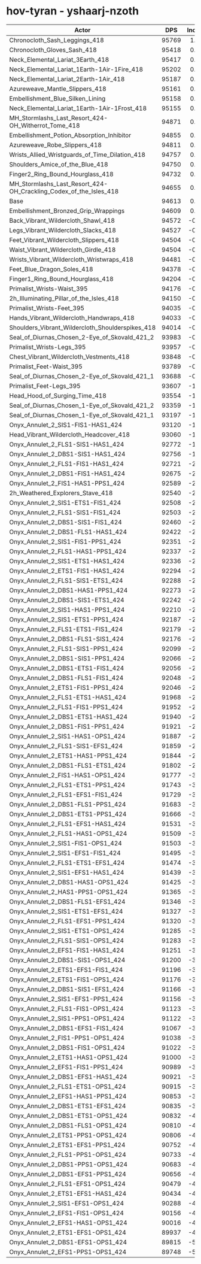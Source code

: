 # hov-tyran - yshaarj-nzoth
| Actor | DPS | Increase |
|---|:---:|:---:|
|Chronocloth_Sash_Leggings_418|95769|1.22%|
|Chronocloth_Gloves_Sash_418|95418|0.85%|
|Neck_Elemental_Lariat_3Earth_418|95417|0.85%|
|Neck_Elemental_Lariat_1Earth-1Air-1Fire_418|95202|0.62%|
|Neck_Elemental_Lariat_2Earth-1Air_418|95187|0.61%|
|Azureweave_Mantle_Slippers_418|95161|0.58%|
|Embellishment_Blue_Silken_Lining|95158|0.58%|
|Neck_Elemental_Lariat_1Earth-1Air-1Frost_418|95155|0.57%|
|MH_Stormlashs_Last_Resort_424-OH_Witherrot_Tome_418|94871|0.27%|
|Embellishment_Potion_Absorption_Inhibitor|94855|0.26%|
|Azureweave_Robe_Slippers_418|94811|0.21%|
|Wrists_Allied_Wristguards_of_Time_Dilation_418|94757|0.15%|
|Shoulders_Amice_of_the_Blue_418|94750|0.14%|
|Finger2_Ring_Bound_Hourglass_418|94732|0.13%|
|MH_Stormlashs_Last_Resort_424-OH_Crackling_Codex_of_the_Isles_418|94655|0.04%|
|Base|94613|0.00%|
|Embellishment_Bronzed_Grip_Wrappings|94609|0.00%|
|Back_Vibrant_Wildercloth_Shawl_418|94572|-0.04%|
|Legs_Vibrant_Wildercloth_Slacks_418|94527|-0.09%|
|Feet_Vibrant_Wildercloth_Slippers_418|94504|-0.12%|
|Waist_Vibrant_Wildercloth_Girdle_418|94504|-0.12%|
|Wrists_Vibrant_Wildercloth_Wristwraps_418|94481|-0.14%|
|Feet_Blue_Dragon_Soles_418|94378|-0.25%|
|Finger1_Ring_Bound_Hourglass_418|94204|-0.43%|
|Primalist_Wrists-Waist_395|94176|-0.46%|
|2h_Illuminating_Pillar_of_the_Isles_418|94150|-0.49%|
|Primalist_Wrists-Feet_395|94035|-0.61%|
|Hands_Vibrant_Wildercloth_Handwraps_418|94033|-0.61%|
|Shoulders_Vibrant_Wildercloth_Shoulderspikes_418|94014|-0.63%|
|Seal_of_Diurnas_Chosen_2-Eye_of_Skovald_421_2|93983|-0.67%|
|Primalist_Wrists-Legs_395|93957|-0.69%|
|Chest_Vibrant_Wildercloth_Vestments_418|93848|-0.81%|
|Primalist_Feet-Waist_395|93789|-0.87%|
|Seal_of_Diurnas_Chosen_2-Eye_of_Skovald_421_1|93688|-0.98%|
|Primalist_Feet-Legs_395|93607|-1.06%|
|Head_Hood_of_Surging_Time_418|93554|-1.12%|
|Seal_of_Diurnas_Chosen_1-Eye_of_Skovald_421_2|93359|-1.33%|
|Seal_of_Diurnas_Chosen_1-Eye_of_Skovald_421_1|93197|-1.50%|
|Onyx_Annulet_2_SIS1-FIS1-HAS1_424|93120|-1.58%|
|Head_Vibrant_Wildercloth_Headcover_418|93060|-1.64%|
|Onyx_Annulet_2_FLS1-SIS1-HAS1_424|92772|-1.95%|
|Onyx_Annulet_2_DBS1-SIS1-HAS1_424|92756|-1.96%|
|Onyx_Annulet_2_FLS1-FIS1-HAS1_424|92721|-2.00%|
|Onyx_Annulet_2_DBS1-FIS1-HAS1_424|92675|-2.05%|
|Onyx_Annulet_2_FIS1-HAS1-PPS1_424|92589|-2.14%|
|2h_Weathered_Explorers_Stave_418|92540|-2.19%|
|Onyx_Annulet_2_SIS1-ETS1-FIS1_424|92508|-2.22%|
|Onyx_Annulet_2_FLS1-SIS1-FIS1_424|92503|-2.23%|
|Onyx_Annulet_2_DBS1-SIS1-FIS1_424|92460|-2.28%|
|Onyx_Annulet_2_DBS1-FLS1-HAS1_424|92422|-2.32%|
|Onyx_Annulet_2_SIS1-FIS1-PPS1_424|92351|-2.39%|
|Onyx_Annulet_2_FLS1-HAS1-PPS1_424|92337|-2.41%|
|Onyx_Annulet_2_SIS1-ETS1-HAS1_424|92336|-2.41%|
|Onyx_Annulet_2_ETS1-FIS1-HAS1_424|92294|-2.45%|
|Onyx_Annulet_2_FLS1-SIS1-ETS1_424|92288|-2.46%|
|Onyx_Annulet_2_DBS1-HAS1-PPS1_424|92273|-2.47%|
|Onyx_Annulet_2_DBS1-SIS1-ETS1_424|92242|-2.51%|
|Onyx_Annulet_2_SIS1-HAS1-PPS1_424|92210|-2.54%|
|Onyx_Annulet_2_SIS1-ETS1-PPS1_424|92187|-2.56%|
|Onyx_Annulet_2_FLS1-ETS1-FIS1_424|92179|-2.57%|
|Onyx_Annulet_2_DBS1-FLS1-SIS1_424|92176|-2.58%|
|Onyx_Annulet_2_FLS1-SIS1-PPS1_424|92099|-2.66%|
|Onyx_Annulet_2_DBS1-SIS1-PPS1_424|92066|-2.69%|
|Onyx_Annulet_2_DBS1-ETS1-FIS1_424|92056|-2.70%|
|Onyx_Annulet_2_DBS1-FLS1-FIS1_424|92048|-2.71%|
|Onyx_Annulet_2_ETS1-FIS1-PPS1_424|92046|-2.71%|
|Onyx_Annulet_2_FLS1-ETS1-HAS1_424|91968|-2.80%|
|Onyx_Annulet_2_FLS1-FIS1-PPS1_424|91952|-2.81%|
|Onyx_Annulet_2_DBS1-ETS1-HAS1_424|91940|-2.83%|
|Onyx_Annulet_2_DBS1-FIS1-PPS1_424|91921|-2.85%|
|Onyx_Annulet_2_SIS1-HAS1-OPS1_424|91887|-2.88%|
|Onyx_Annulet_2_FLS1-SIS1-EFS1_424|91859|-2.91%|
|Onyx_Annulet_2_ETS1-HAS1-PPS1_424|91844|-2.93%|
|Onyx_Annulet_2_DBS1-FLS1-ETS1_424|91802|-2.97%|
|Onyx_Annulet_2_FIS1-HAS1-OPS1_424|91777|-3.00%|
|Onyx_Annulet_2_FLS1-ETS1-PPS1_424|91743|-3.03%|
|Onyx_Annulet_2_FLS1-EFS1-FIS1_424|91729|-3.05%|
|Onyx_Annulet_2_DBS1-FLS1-PPS1_424|91683|-3.10%|
|Onyx_Annulet_2_DBS1-ETS1-PPS1_424|91666|-3.11%|
|Onyx_Annulet_2_FLS1-EFS1-HAS1_424|91531|-3.26%|
|Onyx_Annulet_2_FLS1-HAS1-OPS1_424|91509|-3.28%|
|Onyx_Annulet_2_SIS1-FIS1-OPS1_424|91503|-3.29%|
|Onyx_Annulet_2_SIS1-EFS1-FIS1_424|91495|-3.30%|
|Onyx_Annulet_2_FLS1-ETS1-EFS1_424|91474|-3.32%|
|Onyx_Annulet_2_SIS1-EFS1-HAS1_424|91439|-3.35%|
|Onyx_Annulet_2_DBS1-HAS1-OPS1_424|91425|-3.37%|
|Onyx_Annulet_2_HAS1-PPS1-OPS1_424|91365|-3.43%|
|Onyx_Annulet_2_DBS1-FLS1-EFS1_424|91346|-3.45%|
|Onyx_Annulet_2_SIS1-ETS1-EFS1_424|91327|-3.47%|
|Onyx_Annulet_2_FLS1-EFS1-PPS1_424|91320|-3.48%|
|Onyx_Annulet_2_SIS1-ETS1-OPS1_424|91285|-3.52%|
|Onyx_Annulet_2_FLS1-SIS1-OPS1_424|91283|-3.52%|
|Onyx_Annulet_2_EFS1-FIS1-HAS1_424|91251|-3.55%|
|Onyx_Annulet_2_DBS1-SIS1-OPS1_424|91200|-3.61%|
|Onyx_Annulet_2_ETS1-EFS1-FIS1_424|91196|-3.61%|
|Onyx_Annulet_2_ETS1-FIS1-OPS1_424|91176|-3.63%|
|Onyx_Annulet_2_DBS1-SIS1-EFS1_424|91166|-3.64%|
|Onyx_Annulet_2_SIS1-EFS1-PPS1_424|91156|-3.65%|
|Onyx_Annulet_2_FLS1-FIS1-OPS1_424|91123|-3.69%|
|Onyx_Annulet_2_SIS1-PPS1-OPS1_424|91122|-3.69%|
|Onyx_Annulet_2_DBS1-EFS1-FIS1_424|91067|-3.75%|
|Onyx_Annulet_2_FIS1-PPS1-OPS1_424|91038|-3.78%|
|Onyx_Annulet_2_DBS1-FIS1-OPS1_424|91022|-3.80%|
|Onyx_Annulet_2_ETS1-HAS1-OPS1_424|91000|-3.82%|
|Onyx_Annulet_2_EFS1-FIS1-PPS1_424|90989|-3.83%|
|Onyx_Annulet_2_DBS1-EFS1-HAS1_424|90921|-3.90%|
|Onyx_Annulet_2_FLS1-ETS1-OPS1_424|90915|-3.91%|
|Onyx_Annulet_2_EFS1-HAS1-PPS1_424|90853|-3.97%|
|Onyx_Annulet_2_DBS1-ETS1-EFS1_424|90835|-3.99%|
|Onyx_Annulet_2_DBS1-ETS1-OPS1_424|90832|-4.00%|
|Onyx_Annulet_2_DBS1-FLS1-OPS1_424|90810|-4.02%|
|Onyx_Annulet_2_ETS1-PPS1-OPS1_424|90806|-4.02%|
|Onyx_Annulet_2_ETS1-EFS1-PPS1_424|90752|-4.08%|
|Onyx_Annulet_2_FLS1-PPS1-OPS1_424|90733|-4.10%|
|Onyx_Annulet_2_DBS1-PPS1-OPS1_424|90683|-4.15%|
|Onyx_Annulet_2_DBS1-EFS1-PPS1_424|90656|-4.18%|
|Onyx_Annulet_2_FLS1-EFS1-OPS1_424|90479|-4.37%|
|Onyx_Annulet_2_ETS1-EFS1-HAS1_424|90434|-4.42%|
|Onyx_Annulet_2_SIS1-EFS1-OPS1_424|90288|-4.57%|
|Onyx_Annulet_2_EFS1-FIS1-OPS1_424|90156|-4.71%|
|Onyx_Annulet_2_EFS1-HAS1-OPS1_424|90016|-4.86%|
|Onyx_Annulet_2_ETS1-EFS1-OPS1_424|89937|-4.94%|
|Onyx_Annulet_2_DBS1-EFS1-OPS1_424|89815|-5.07%|
|Onyx_Annulet_2_EFS1-PPS1-OPS1_424|89748|-5.14%|
